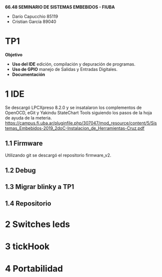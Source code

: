 **66.48 SEMINARIO DE SISTEMAS EMBEBIDOS - FIUBA**
- Darío Capucchio 85119
- Cristian García 89040
# TP1
**Objetivo**
- **Uso del IDE** edición, compilación y depuración de programas.
- **Uso de GPIO** manejo de Salidas y Entradas Digitales.
- **Documentación**
# 1 IDE
Se descargó LPCXpreso 8.2.0 y se insatalaron los complementos de OpenOCD, eGit y Yakindu StateChart Tools siguiendo los pasos de la hoja de ayuda de la meteria.
https://campus.fi.uba.ar/pluginfile.php/307047/mod_resource/content/5/Sistemas_Embebidos-2019_2doC-Instalacion_de_Herramientas-Cruz.pdf
## 1.1 Firmware
Utilizando git se descargó el repositorio firmware_v2.

## 1.2 Debug

## 1.3 Migrar blinky a TP1

## 1.4 Repositorio

# 2 Switches leds

# 3 tickHook

# 4 Portabilidad
